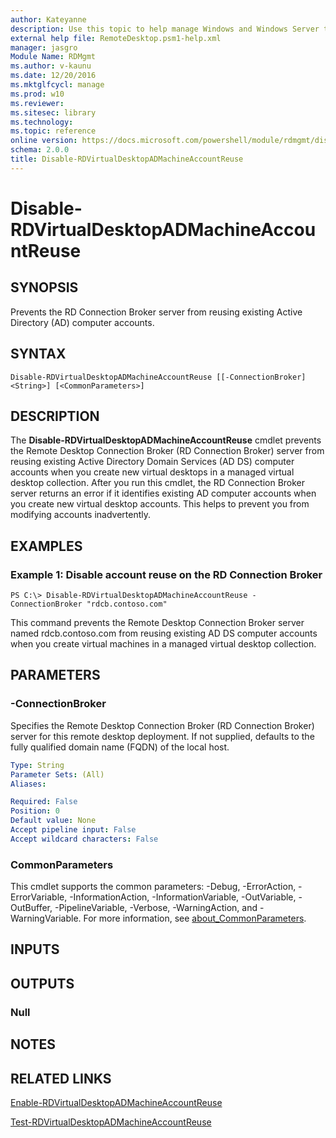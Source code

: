 ```yaml
---
author: Kateyanne
description: Use this topic to help manage Windows and Windows Server technologies with Windows PowerShell.
external help file: RemoteDesktop.psm1-help.xml
manager: jasgro
Module Name: RDMgmt
ms.author: v-kaunu
ms.date: 12/20/2016
ms.mktglfcycl: manage
ms.prod: w10
ms.reviewer:
ms.sitesec: library
ms.technology:
ms.topic: reference
online version: https://docs.microsoft.com/powershell/module/rdmgmt/disable-rdvirtualdesktopadmachineaccountreuse?view=windowsserver2016-ps&wt.mc_id=ps-gethelp
schema: 2.0.0
title: Disable-RDVirtualDesktopADMachineAccountReuse
---
```


# Disable-RDVirtualDesktopADMachineAccountReuse

## SYNOPSIS
Prevents the RD Connection Broker server from reusing existing Active Directory (AD) computer accounts.

## SYNTAX

```
Disable-RDVirtualDesktopADMachineAccountReuse [[-ConnectionBroker] <String>] [<CommonParameters>]
```

## DESCRIPTION
The **Disable-RDVirtualDesktopADMachineAccountReuse** cmdlet prevents the Remote Desktop Connection Broker (RD Connection Broker) server from reusing existing Active Directory Domain Services (AD DS) computer accounts when you create new virtual desktops in a managed virtual desktop collection.
After you run this cmdlet, the RD Connection Broker server returns an error if it identifies existing AD computer accounts when you create new virtual desktop accounts.
This helps to prevent you from modifying accounts inadvertently.

## EXAMPLES

### Example 1: Disable account reuse on the RD Connection Broker
```
PS C:\> Disable-RDVirtualDesktopADMachineAccountReuse -ConnectionBroker "rdcb.contoso.com"
```

This command prevents the Remote Desktop Connection Broker server named rdcb.contoso.com from reusing existing AD DS computer accounts when you create virtual machines in a managed virtual desktop collection.

## PARAMETERS

### -ConnectionBroker
Specifies the Remote Desktop Connection Broker (RD Connection Broker) server for this remote desktop deployment.
If not supplied, defaults to the fully qualified domain name (FQDN) of the local host.

```yaml
Type: String
Parameter Sets: (All)
Aliases:

Required: False
Position: 0
Default value: None
Accept pipeline input: False
Accept wildcard characters: False
```

### CommonParameters
This cmdlet supports the common parameters: -Debug, -ErrorAction, -ErrorVariable, -InformationAction, -InformationVariable, -OutVariable, -OutBuffer, -PipelineVariable, -Verbose, -WarningAction, and -WarningVariable. For more information, see [about_CommonParameters](https://go.microsoft.com/fwlink/?LinkID=113216).

## INPUTS

## OUTPUTS

### Null

## NOTES

## RELATED LINKS

[Enable-RDVirtualDesktopADMachineAccountReuse](./Enable-RDVirtualDesktopADMachineAccountReuse.md)

[Test-RDVirtualDesktopADMachineAccountReuse](./Test-RDVirtualDesktopADMachineAccountReuse.md)

